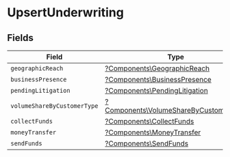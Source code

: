 # UpsertUnderwriting


## Fields

| Field                                                                                         | Type                                                                                          | Required                                                                                      | Description                                                                                   |
| --------------------------------------------------------------------------------------------- | --------------------------------------------------------------------------------------------- | --------------------------------------------------------------------------------------------- | --------------------------------------------------------------------------------------------- |
| `geographicReach`                                                                             | [?Components\GeographicReach](../../Models/Components/GeographicReach.md)                     | :heavy_minus_sign:                                                                            | N/A                                                                                           |
| `businessPresence`                                                                            | [?Components\BusinessPresence](../../Models/Components/BusinessPresence.md)                   | :heavy_minus_sign:                                                                            | N/A                                                                                           |
| `pendingLitigation`                                                                           | [?Components\PendingLitigation](../../Models/Components/PendingLitigation.md)                 | :heavy_minus_sign:                                                                            | N/A                                                                                           |
| `volumeShareByCustomerType`                                                                   | [?Components\VolumeShareByCustomerType](../../Models/Components/VolumeShareByCustomerType.md) | :heavy_minus_sign:                                                                            | N/A                                                                                           |
| `collectFunds`                                                                                | [?Components\CollectFunds](../../Models/Components/CollectFunds.md)                           | :heavy_minus_sign:                                                                            | N/A                                                                                           |
| `moneyTransfer`                                                                               | [?Components\MoneyTransfer](../../Models/Components/MoneyTransfer.md)                         | :heavy_minus_sign:                                                                            | N/A                                                                                           |
| `sendFunds`                                                                                   | [?Components\SendFunds](../../Models/Components/SendFunds.md)                                 | :heavy_minus_sign:                                                                            | N/A                                                                                           |